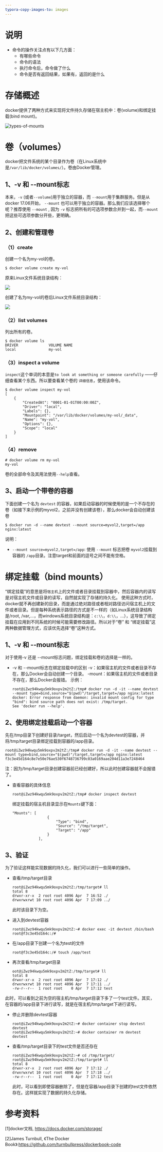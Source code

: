 ```yaml
---
typora-copy-images-to: images
---
```


# 说明

- 命令的操作关注点有以下几方面：
  - 有哪些命令
  - 命令的语法
  - 执行命令后，命令做了什么
  - 命令是否有返回结果，如果有，返回的是什么

# 存储概述

docker提供了两种方式来实现将文件持久存储在宿主机中：卷(volume)和绑定挂载(bind mount)。

![types-of-mounts](images/types-of-mounts.png)

 # 卷（volumes）

docker把文件系统的某个目录作为卷（在Linux系统中是`/var/lib/docker/volumes/`）。卷由Docker管理。

## 1、-v 和 --mount标志

本来，`-v` (或者`--volume`)用于独立的容器，而 `--mount`用于集群服务。但是从docker 17.06开始，  `--mount` 也可以用于独立的容器。那么我们应该选择哪个呢？推荐使用  `--mount` ,  因为 `-v` 标志把所有的可选项参数合并到一起，而`--mount`把这些可选项参数分开些，更明确。

## 2、创建和管理卷

### （1）create

创建一个名为my-vol的卷。

```
$ docker volume create my-vol
```

原来Linux文件系统目录结构：

![](images/volume_before_create.png)

创建了名为my-vol的卷后Linux文件系统目录结构：

![](images/volume_after_create.png)

### （2）list volumes

列出所有的卷。

```
$ docker volume ls
DRIVER              VOLUME NAME
local               my-vol
```

### （3）inspect a volume

`inspect`这个单词的本意是`to look at something or someone carefully` ——仔细查看某个东西。所以要查看某个卷的 `详细信息`，使用该命令。

```
$ docker volume inspect my-vol
[
    {
        "CreatedAt": "0001-01-01T00:00:00Z",
        "Driver": "local",
        "Labels": {},
        "Mountpoint": "/var/lib/docker/volumes/my-vol/_data",
        "Name": "my-vol",
        "Options": {},
        "Scope": "local"
    }
]

```

### （4）remove

```
# docker volume rm my-vol
my-vol
```

卷的全部命令及其用法使用`--help`查看。

## 3、启动一个带卷的容器

下面创建一个名为 `devtest` 的容器，如果启动容器的时候使用的是一个不存在的卷（如接下来示例的myvol2，之前并没有创建该卷），那么docker会自动创建该卷

```
$ docker run -d --name devtest --mount source=myvol2,target=/app nginx:latest
```

 说明：

- `--mount source=myvol2,target=/app`: 使用 `--mount` 标志把卷 `myvol2`挂载到容器的 `/app`目录。注意target和前面的逗号之间不能有空格。

# 绑定挂载（bind mounts）

“绑定挂载”的意思是将`宿主机`上的文件或者目录挂载到容器中，然后容器内的读写是对宿主机文件或目录的读写，自然就实现了存储的持久化。
使用这种方式时，docker就不再创建新的目录，而是通过绝对路径或者相对路径访问宿主机上的文件或者目录。但是每种系统表示路径的方式是不一样的（如Linux系统目录结构是/root, /var,...，而windows系统目录结构是：`c:\\`，`d:\\`，...），这导致了绑定挂载在应用到不同系统的时候可能需要修改路径。所以对于“卷” 和 “绑定挂载”这两种数据管理方式，应该优先选择“卷”这种方式。

## 1、-v 和 --mount标志

对于使用-v 还是 --mount标志问题，绑定挂载和卷的选择是一样的。

- -v 和 --mount标志在绑定挂载中的区别
  -v：如果宿主机的文件或者目录不存在，那么Docker会自动创建一个目录。
  -mount：如果宿主机的文件或者目录不存在，那么Docker会报错。
  示例：

  ```
  root@iZwz94kwqu5mk9oxpv2m2tZ:/tmp# docker run -d -it --name devtest --mount type=bind,source="$(pwd)"/target,target=/app nginx:latest
  docker: Error response from daemon: invalid mount config for type "bind": bind source path does not exist: /tmp/target.
  See 'docker run --help'.
  ```

## 2、使用绑定挂载启动一个容器

先在/tmp目录下创建好目录/target，然后启动一个名为devtest的容器，并将/tmp/target目录绑定挂载到容器的/app目录。

```
root@iZwz94kwqu5mk9oxpv2m2tZ:/tmp# docker run -d -it --name devtest --mount type=bind,source="$(pwd)"/target,target=/app nginx:latest
f3c3e45d164c8e7e50e76ae530f6748736799c03a0169aae204d11a3e7248464
```

注：因为/tmp/target目录创建容器前已经创建好，所以此时创建容器就不会报错了。

- 查看容器的具体信息

  ```
  root@iZwz94kwqu5mk9oxpv2m2tZ:/tmp# docker inspect devtest
  ```

  绑定挂载的宿主机目录显示在`Mounts`键下面：

  ```
  "Mounts": [
                  {
                      "Type": "bind",
                      "Source": "/tmp/target",
                      "Target": "/app"
                  }
              ],
  ```

## 3、验证

为了验证这样能实现数据的持久化，我们可以进行一些简单的操作。

- 查看/tmp/target目录

  ```
  root@iZwz94kwqu5mk9oxpv2m2tZ:/tmp/target# ll
  total 8
  drwxr-xr-x  2 root root 4096 Apr  7 16:52 ./
  drwxrwxrwt 10 root root 4096 Apr  7 17:09 ../
  ```

  此时该目录下为空。

- 进入到devtest容器

  ```
  root@iZwz94kwqu5mk9oxpv2m2tZ:~# docker exec -it devtest /bin/bash
  root@f3c3e45d164c:/# 
  ```

- 在/app目录下创建一个名为test的文件

  ```
  root@f3c3e45d164c:/# touch /app/test
  ```

- 再次查看/tmp/target目录

  ```
  oot@iZwz94kwqu5mk9oxpv2m2tZ:/tmp/target# ll
  total 8
  drwxr-xr-x  2 root root 4096 Apr  7 17:12 ./
  drwxrwxrwt 10 root root 4096 Apr  7 17:11 ../
  -rw-r--r--  1 root root    0 Apr  7 17:12 test
  ```

​       此时，可以看到之前为空的宿主机/tmp/target目录下多了一个test文件。其实，在容器的/app目录下进行读写，就是在宿主机/tmp/target下进行读写。

- 停止并删除devtest容器

  ```
  root@iZwz94kwqu5mk9oxpv2m2tZ:~# docker container stop devtest
  devtest
  root@iZwz94kwqu5mk9oxpv2m2tZ:~# docker container rm devtest
  devtest
  ```

- 查看/tmp/target目录下的test文件是否还存在

  ```
  root@iZwz94kwqu5mk9oxpv2m2tZ:~# cd /tmp/target/
  root@iZwz94kwqu5mk9oxpv2m2tZ:/tmp/target# ll
  total 8
  drwxr-xr-x  2 root root 4096 Apr  7 17:12 ./
  drwxrwxrwt 10 root root 4096 Apr  7 17:18 ../
  -rw-r--r--  1 root root    0 Apr  7 17:12 test
  ```

  此时，可以看到即使容器删除了，但是在容器/app目录下创建的test文件依然存在。这样就实现了数据的持久化存储。

# 参考资料

[1]docker文档, https://docs.docker.com/storage/

[2]James Turnbull, 《The Docker Book》:https://github.com/turnbullpress/dockerbook-code